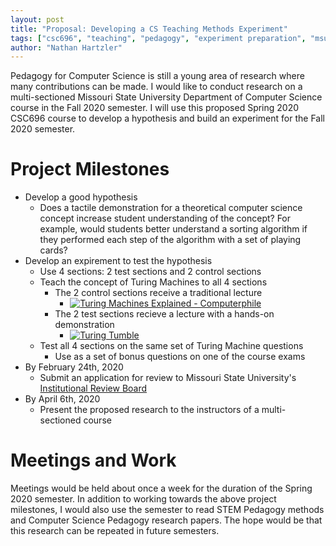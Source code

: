 ```yaml
---
layout: post
title: "Proposal: Developing a CS Teaching Methods Experiment"
tags: ["csc696", "teaching", "pedagogy", "experiment preparation", "msu"]
author: "Nathan Hartzler"
---
```


Pedagogy for Computer Science is still a young area of research where many contributions can be made. I would like to conduct research on a multi-sectioned Missouri State University Department of Computer Science course in the Fall 2020 semester. I will use this proposed Spring 2020 CSC696 course to develop a hypothesis and build an experiment for the Fall 2020 semester.

# Project Milestones

* Develop a good hypothesis
    * Does a tactile demonstration for a theoretical computer science concept increase student understanding of the concept? For example, would students better understand a sorting algorithm if they performed each step of the algorithm with a set of playing cards?
* Develop an expirement to test the hypothesis
    * Use 4 sections: 2 test sections and 2 control sections
    * Teach the concept of Turing Machines to all 4 sections
        * The 2 control sections receive a traditional lecture
            * [![Turing Machines Explained - Computerphile](http://img.youtube.com/vi/dNRDvLACg5Q/0.jpg)](https://www.youtube.com/watch?v=dNRDvLACg5Q)
        * The 2 test sections recieve a lecture with a hands-on demonstration
            * [![Turing Tumble](http://img.youtube.com/vi/3r0P3CSYI-U/0.jpg)](https://www.youtube.com/watch?v=3r0P3CSYI-U)
    * Test all 4 sections on the same set of Turing Machine questions
        * Use as a set of bonus questions on one of the course exams
* By February 24th, 2020 
    * Submit an application for review to Missouri State University's [Institutional Review Board](https://ora.missouristate.edu/IRB.htm)
* By April 6th, 2020
    * Present the proposed research to the instructors of a multi-sectioned course

# Meetings and Work

Meetings would be held about once a week for the duration of the Spring 2020 semester. In addition to working towards the above project milestones, I would also use the semester to read STEM Pedagogy methods and Computer Science Pedagogy research papers. The hope would be that this research can be repeated in future semesters.
